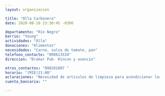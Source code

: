 ```yaml
---
layout: organizacion

title: "Olla Carbonera"
date: 2020-08-10 23:30:45 -0300

departamento: "Río Negro"
barrio: "Young"
actividades: "Olla"
donaciones: "Alimentos"
necesidades: "Carne, salsa de tomate, pan"
telefono_contacto: "098613534"
direccion: "Drakar Pub- Rincon y asencio"

otros_contactos: "098281807 "
horario: "(MIE)21:00"
aclaraciones: "Necesidad de articulos de limpieza para acondicionar las ollas y utensillos, asi como de papel film"
cuenta_bancaria: ""

---
```

